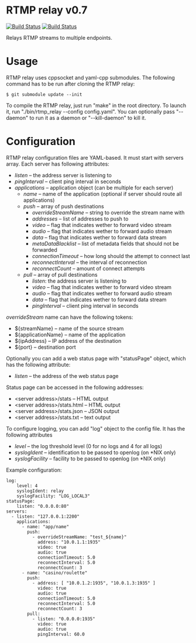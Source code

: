 # RTMP relay v0.7

[![Build Status](https://api.travis-ci.org/elnormous/rtmp_relay.svg?branch=master)](https://travis-ci.org/elnormous/rtmp_relay) [![Build Status](https://ci.appveyor.com/api/projects/status/9axwxwyf99dcr11d?svg=true)](https://ci.appveyor.com/project/elnormous/rtmp_relay)

Relays RTMP streams to multiple endpoints.

# Usage

RTMP relay uses cppsocket and yaml-cpp submodules. The following command has to be run after cloning the RTMP relay:

```
$ git submodule update --init
```

To compile the RTMP relay, just run "make" in the root directory. To launch it, run "./bin/rtmp_relay --config config.yaml". You can optionally pass "--daemon" to run it as a daemon or "--kill-daemon" to kill it.

# Configuration

RTMP relay configuration files are YAML-based. It must start with servers array. Each server has following attributes:

* *listen* – the address server is listening to
* *pingInterval* – client ping interval in seconds
* *applications* – application object (can be multiple for each server)
  * *name* – name of the application (optional if server should route all applications)
  * *push* – array of push destinations
    * *overrideStreamName* – string to override the stream name with
    * *addresses* – list of addresses to push to
    * *video* – flag that indicates wether to forward video stream
    * *audio* – flag that indicates wether to forward audio stream
    * *data* – flag that indicates wether to forward data stream
    * *metaDataBlacklist* – list of metadata fields that should not be forwarded
    * *connectionTimeout* – how long should the attempt to connect last
    * *reconnectInterval* – the interval of reconnection
    * *reconnectCount* – amount of connect attempts
  * *pull* – array of pull destinations
    * *listen*: the address server is listening to
    * *video* – flag that indicates wether to forward video stream
    * *audio* – flag that indicates wether to forward audio stream
    * *data* – flag that indicates wether to forward data stream
    * *pingInterval* – client ping interval in seconds

*overrideStream* name can have the following tokens:

* ${streamName} – name of the source stream
* ${applicationName} – name of the application
* ${ipAddress} – IP address of the destination
* ${port} – destination port

Optionally you can add a web status page with "statusPage" object, which has the following attribute:
* *listen* – the address of the web status page

Status page can be accessed in the following addresses:
* &lt;server address&gt;/stats – HTML output
* &lt;server address&gt;/stats.html – HTML output
* &lt;server address&gt;/stats.json – JSON output
* &lt;server address&gt;/stats.txt – text output

To configure logging, you can add "log" object to the config file. It has the following attributes
* *level* – the log threshold level (0 for no logs and 4 for all logs)
* *syslogIdent* – identification to be passed to openlog (on *NIX only)
* *syslogFacility* – facility to be passed to openlog (on *NIX only)

Example configuration:

    log:
        level: 4
        syslogIdent: relay
        syslogFacility: "LOG_LOCAL3"
    statusPage:
        listen: "0.0.0.0:80"
    servers:
      - listen: "127.0.0.1:2200"
        applications:
          - name: "app/name"
            push:
              - overrideStreamName: "test_${name}"
                address: "10.0.1.1:1935"
                video: true
                audio: true
                connectionTimeout: 5.0
                reconnectInterval: 5.0
                reconnectCount: 3
          - name: "casino/roulette"
            push:
              - address: [ "10.0.1.2:1935", "10.0.1.3:1935" ]
                video: true
                audio: true
                connectionTimeout: 5.0
                reconnectInterval: 5.0
                reconnectCount: 3
            pull:
              - listen: "0.0.0.0:1935"
                video: true
                audio: true
                pingInterval: 60.0